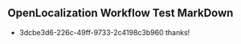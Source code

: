## OpenLocalization Workflow Test MarkDown
* 3dcbe3d6-226c-49ff-9733-2c4198c3b960 thanks!

<!--HONumber=Jul16_HO2-->


